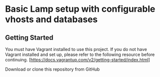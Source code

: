 # Basic Lamp setup with configurable vhosts and databases

## Getting Started
You must have Vagrant installed to use this project. If you do not have
Vagrant installed and set up, please refer to the following resource
before continuing.
[https://docs.vagrantup.com/v2/getting-started/index.html]


Download or clone this repository from GitHub


